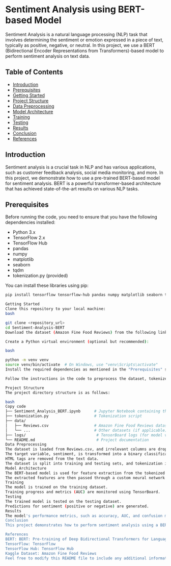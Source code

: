 # Sentiment Analysis using BERT-based Model

Sentiment Analysis is a natural language processing (NLP) task that involves determining the sentiment or emotion expressed in a piece of text, typically as positive, negative, or neutral. In this project, we use a BERT (Bidirectional Encoder Representations from Transformers)-based model to perform sentiment analysis on text data.

## Table of Contents
- [Introduction](#introduction)
- [Prerequisites](#prerequisites)
- [Getting Started](#getting-started)
- [Project Structure](#project-structure)
- [Data Preprocessing](#data-preprocessing)
- [Model Architecture](#model-architecture)
- [Training](#training)
- [Testing](#testing)
- [Results](#results)
- [Conclusion](#conclusion)
- [References](#references)

## Introduction
Sentiment analysis is a crucial task in NLP and has various applications, such as customer feedback analysis, social media monitoring, and more. In this project, we demonstrate how to use a pre-trained BERT-based model for sentiment analysis. BERT is a powerful transformer-based architecture that has achieved state-of-the-art results on various NLP tasks.

## Prerequisites
Before running the code, you need to ensure that you have the following dependencies installed:
- Python 3.x
- TensorFlow 2.x
- TensorFlow Hub
- pandas
- numpy
- matplotlib
- seaborn
- tqdm
- tokenization.py (provided)

You can install these libraries using pip:
```bash
pip install tensorflow tensorflow-hub pandas numpy matplotlib seaborn tqdm

Getting Started
Clone this repository to your local machine:
bash

git clone <repository_url>
cd Sentiment-Analysis-BERT
Download the dataset (Amazon Fine Food Reviews) from the following link and place it in the project directory: Dataset

Create a Python virtual environment (optional but recommended):

bash

python -m venv venv
source venv/bin/activate  # On Windows, use "venv\Scripts\activate"
Install the required dependencies as mentioned in the "Prerequisites" section.

Follow the instructions in the code to preprocess the dataset, tokenize the text data, and train the BERT-based model.

Project Structure
The project directory structure is as follows:

bash
Copy code
├── Sentiment_Analysis_BERT.ipynb      # Jupyter Notebook containing the code
├── tokenization.py                    # Tokenization script
├── data/
│   ├── Reviews.csv                    # Amazon Fine Food Reviews dataset
│   └── ...                            # Other datasets (if applicable)
├── logs/                               # TensorBoard logs (for model visualization)
└── README.md                           # Project documentation
Data Preprocessing
The dataset is loaded from Reviews.csv, and irrelevant columns are dropped.
The target variable, sentiment, is transformed into a binary classification task (positive or negative sentiment).
HTML tags are removed from the text data.
The dataset is split into training and testing sets, and tokenization is performed on the text.
Model Architecture
The BERT-based model is used for feature extraction from the tokenized text data.
The extracted features are then passed through a custom neural network for sentiment classification.
Training
The model is trained on the training dataset.
Training progress and metrics (AUC) are monitored using TensorBoard.
Testing
The trained model is tested on the testing dataset.
Predictions for sentiment (positive or negative) are generated.
Results
The model's performance metrics, such as accuracy, AUC, and confusion matrix, are evaluated on the test data.
Conclusion
This project demonstrates how to perform sentiment analysis using a BERT-based model. The model achieved competitive results and can be further fine-tuned for specific NLP tasks or used as a feature extractor for other downstream tasks.

References
BERT: BERT: Pre-training of Deep Bidirectional Transformers for Language Understanding
TensorFlow: TensorFlow
TensorFlow Hub: TensorFlow Hub
Kaggle Dataset: Amazon Fine Food Reviews
Feel free to modify this README file to include any additional information or instructions specific to your project.